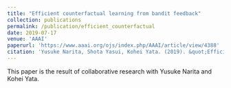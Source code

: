 ```yaml
---
title: "Efficient counterfactual learning from bandit feedback"
collection: publications
permalink: /publication/efficient_counterfactual
date: 2019-07-17
venue: 'AAAI'
paperurl: 'https://www.aaai.org/ojs/index.php/AAAI/article/view/4388'
citation: 'Yusuke Narita, Shota Yasui, Kohei Yata. (2019). &quot;Efficient counterfactual learning from bandit feedback.&quot; <i>AAAI 2019</i>.'
---
```

This paper is the result of collaborative research with Yusuke Narita and Kohei Yata.
